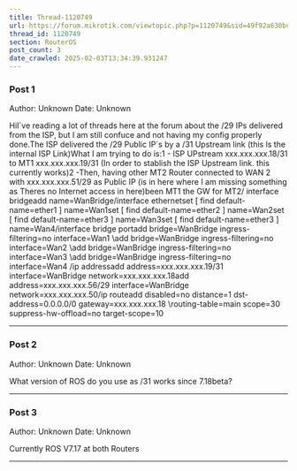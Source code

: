 ```yaml
---
title: Thread-1120749
url: https://forum.mikrotik.com/viewtopic.php?p=1120749&sid=49f92a630bc7970d8ca50523be880e8f#p1120749
thread_id: 1120749
section: RouterOS
post_count: 3
date_crawled: 2025-02-03T13:34:39.931247
---
```


### Post 1
Author: Unknown
Date: Unknown

HiI´ve reading a lot of threads here at the forum about the /29 IPs delivered from the ISP, but I am still confuce and not having my config properly done.The ISP delivered the /29 Public IP´s by a /31 Upstream link (this ls the internal ISP Link)What I am trying to do is:1 - ISP UPstream xxx.xxx.xxx.18/31 to MT1 xxx.xxx.xxx.19/31 (In order to stablish the ISP Upstream link. this currently works)2 -Then,  having other MT2 Router connected to WAN 2 with  xxx.xxx.xxx.51/29 as Public IP (is in here where I am missing something as Theres no Internet access in here)been MT1 the GW for MT2/ interface bridgeadd name=WanBridge/interface ethernetset [ find default-name=ether1 ] name=Wan1set [ find default-name=ether2 ] name=Wan2set [ find default-name=ether3 ] name=Wan3set [ find default-name=ether3 ] name=Wan4/interface bridge portadd bridge=WanBridge ingress-filtering=no interface=Wan1 \add bridge=WanBridge ingress-filtering=no interface=Wan2 \add bridge=WanBridge ingress-filtering=no interface=Wan3 \add bridge=WanBridge ingress-filtering=no interface=Wan4 \/ip addressadd address=xxx.xxx.xxx.19/31 interface=WanBridge network=xxx.xxx.xxx.18add address=xxx.xxx.xxx.56/29 interface=WanBridge network=xxx.xxx.xxx.50/ip routeadd disabled=no distance=1 dst-address=0.0.0.0/0 gateway=xxx.xxx.xxx.18 \routing-table=main scope=30 suppress-hw-offload=no target-scope=10

---
### Post 2
Author: Unknown
Date: Unknown

What version of ROS do you use as /31 works since 7.18beta?

---
### Post 3
Author: Unknown
Date: Unknown

Currently ROS V7.17 at both Routers

---
